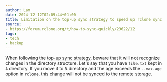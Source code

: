 ```yaml
---
author: Lam
date: 2024-12-12T02:09:44+01:00
title: Limitation on the top-up sync strategy to speed up rclone sync
source:
- https://forum.rclone.org/t/how-to-sync-quickly/23622/12
tags:
- tech
- backup
---
```


When following the [top-up sync strategy](Resources/top-up-sync-strategy-to-speed-up-rclone-sync.md), beware that it will not recognize changes in the directory structure. Let's say that you have `file.txt` kept in `A` directory. If you move it to `B` directory and the age exceeds the `--max-age` option in `rclone`, this change will not be synced to the remote storage.

